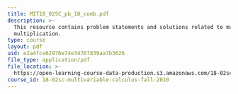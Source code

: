 ```yaml
---
title: MIT18_02SC_pb_10_comb.pdf
description: >-
  This resource contains problem statements and solutions related to matrix
  multiplication.
type: course
layout: pdf
uid: e2a4fce62976e74e34767839aa7b3626
file_type: application/pdf
file_location: >-
  https://open-learning-course-data-production.s3.amazonaws.com/18-02sc-multivariable-calculus-fall-2010/e2a4fce62976e74e34767839aa7b3626_MIT18_02SC_pb_10_comb.pdf
course_id: 18-02sc-multivariable-calculus-fall-2010
---
```

